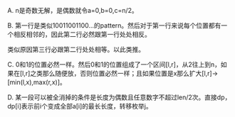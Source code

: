 A. n是奇数无解，是偶数就令a=0,b=0,c=n/2。

B. 第一行是类似10011001100...的pattern。然后对于第一行来说每个位置都有一个相反相邻的，因此第二行必然跟第一行处处相反。

   类似原因第三行必跟第二行处处相等。以此类推。
   
C. 0和1的位置必然一样。然后0和1的位置组成了一个区间[l,r]，从2往上到n，如果在[l,r]之类那么随便放，否则位置必然一样；且如果位置是x那么扩大[l,r]->[min(l,x),max(r,x)]。

D. 某一段可以被全消掉的条件是长度为偶数且任意数字不超过len/2次。直接dp，dp[i]表示前i个变成全部a[i]的最长长度，转移枚举j。
